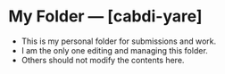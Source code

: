 # My Folder — [cabdi-yare]

- This is my personal folder for submissions and work.
- I am the only one editing and managing this folder.
- Others should not modify the contents here.